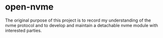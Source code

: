 # open-nvme
The original purpose of this project is to record my understanding of the nvme protocol and to develop and maintain a detachable nvme module with interested parties.
